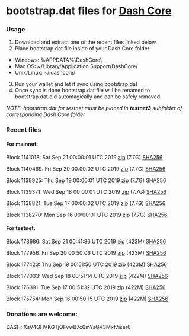 # bootstrap.dat files for [Dash Core](https://www.dash.org)

### Usage

1. Download and extract one of the recent files linked below.
2. Place bootstrap.dat file inside of your Dash Core folder:
 - Windows: %APPDATA%\DashCore\
 - Mac OS: ~/Library/Application Support/DashCore/
 - Unix/Linux: ~/.dashcore/
3. Run your wallet and let it sync using bootstrap.dat
4. Once sync is done bootstrap.dat file will be renamed to bootstrap.dat.old automagically and can be safely removed.

_NOTE: bootstrap.dat for testnet must be placed in **testnet3** subfolder of corresponding Dash Core folder_

### Recent files

#### For mainnet:

Block 1141018: Sat Sep 21 00:00:01 UTC 2019 [zip](https://dash-bootstrap.ams3.digitaloceanspaces.com/mainnet/2019-09-21/bootstrap.dat.zip) (7.7G) [SHA256](https://dash-bootstrap.ams3.digitaloceanspaces.com/mainnet/2019-09-21/sha256.txt)

Block 1140469: Fri Sep 20 00:00:02 UTC 2019 [zip](https://dash-bootstrap.ams3.digitaloceanspaces.com/mainnet/2019-09-20/bootstrap.dat.zip) (7.7G) [SHA256](https://dash-bootstrap.ams3.digitaloceanspaces.com/mainnet/2019-09-20/sha256.txt)

Block 1139925: Thu Sep 19 00:00:01 UTC 2019 [zip](https://dash-bootstrap.ams3.digitaloceanspaces.com/mainnet/2019-09-19/bootstrap.dat.zip) (7.7G) [SHA256](https://dash-bootstrap.ams3.digitaloceanspaces.com/mainnet/2019-09-19/sha256.txt)

Block 1139371: Wed Sep 18 00:00:01 UTC 2019 [zip](https://dash-bootstrap.ams3.digitaloceanspaces.com/mainnet/2019-09-18/bootstrap.dat.zip) (7.7G) [SHA256](https://dash-bootstrap.ams3.digitaloceanspaces.com/mainnet/2019-09-18/sha256.txt)

Block 1138821: Tue Sep 17 00:00:02 UTC 2019 [zip](https://dash-bootstrap.ams3.digitaloceanspaces.com/mainnet/2019-09-17/bootstrap.dat.zip) (7.7G) [SHA256](https://dash-bootstrap.ams3.digitaloceanspaces.com/mainnet/2019-09-17/sha256.txt)

Block 1138270: Mon Sep 16 00:00:01 UTC 2019 [zip](https://dash-bootstrap.ams3.digitaloceanspaces.com/mainnet/2019-09-16/bootstrap.dat.zip) (7.7G) [SHA256](https://dash-bootstrap.ams3.digitaloceanspaces.com/mainnet/2019-09-16/sha256.txt)


#### For testnet:

Block 178686: Sat Sep 21 00:41:36 UTC 2019 [zip](https://dash-bootstrap.ams3.digitaloceanspaces.com/testnet/2019-09-21/bootstrap.dat.zip) (423M) [SHA256](https://dash-bootstrap.ams3.digitaloceanspaces.com/testnet/2019-09-21/sha256.txt)

Block 177956: Fri Sep 20 00:50:06 UTC 2019 [zip](https://dash-bootstrap.ams3.digitaloceanspaces.com/testnet/2019-09-20/bootstrap.dat.zip) (423M) [SHA256](https://dash-bootstrap.ams3.digitaloceanspaces.com/testnet/2019-09-20/sha256.txt)

Block 177423: Thu Sep 19 00:51:50 UTC 2019 [zip](https://dash-bootstrap.ams3.digitaloceanspaces.com/testnet/2019-09-19/bootstrap.dat.zip) (423M) [SHA256](https://dash-bootstrap.ams3.digitaloceanspaces.com/testnet/2019-09-19/sha256.txt)

Block 177033: Wed Sep 18 00:51:14 UTC 2019 [zip](https://dash-bootstrap.ams3.digitaloceanspaces.com/testnet/2019-09-18/bootstrap.dat.zip) (422M) [SHA256](https://dash-bootstrap.ams3.digitaloceanspaces.com/testnet/2019-09-18/sha256.txt)

Block 176391: Tue Sep 17 00:51:32 UTC 2019 [zip](https://dash-bootstrap.ams3.digitaloceanspaces.com/testnet/2019-09-17/bootstrap.dat.zip) (422M) [SHA256](https://dash-bootstrap.ams3.digitaloceanspaces.com/testnet/2019-09-17/sha256.txt)

Block 175754: Mon Sep 16 00:50:15 UTC 2019 [zip](https://dash-bootstrap.ams3.digitaloceanspaces.com/testnet/2019-09-16/bootstrap.dat.zip) (422M) [SHA256](https://dash-bootstrap.ams3.digitaloceanspaces.com/testnet/2019-09-16/sha256.txt)


### Donations are welcome:

DASH: XsV4GHVKGTjQFvwB7c6mYsGV3Mxf7iser6
